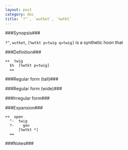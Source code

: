 ```yaml
---
layout: post
category: doc
title: `?^`, `wutket`, `%wtkt`
---
```


###Synopsis###

`?^`, `wutket`, `[%wtkt p=twig q=twig]` is a synthetic hoon that

###Definition###

    ++  twig  
      $%  [%wtkt p=twig]
      ==

###Regular form (tall)###

###Regular form (wide)###

###Irregular form###

###Expansion###
    
    ++  open
      ^-  twig
      ?-    gen
          [%wtkt *]
      ==

###Notes###

